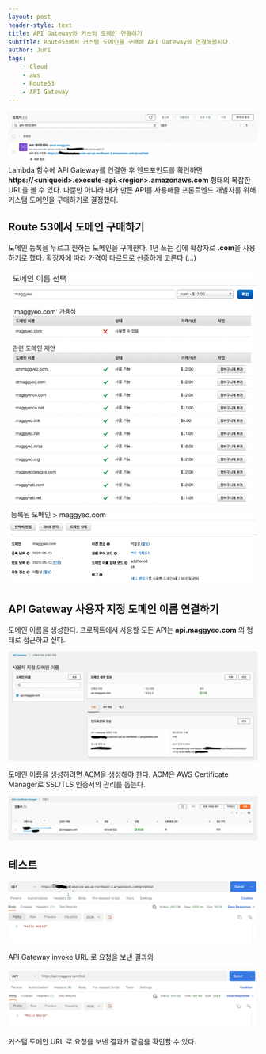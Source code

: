 ```yaml
---
layout: post
header-style: text
title: API Gateway와 커스텀 도메인 연결하기
subtitle: Route53에서 커스텀 도메인을 구매해 API Gateway와 연결해봅시다.
author: Juri
tags:
    - Cloud
    - aws
    - Route53
    - API Gateway
---
```


![](/img/in-post/apigatewayendpoint.png)
Lambda 함수에 API Gateway를 연결한 후 엔드포인트를 확인하면 **https://\<uniqueid\>.execute-api.\<region\>.amazonaws.com** 형태의 복잡한 URL을 볼 수 있다. 나뿐만 아니라 내가 만든 API를 사용해줄 프론트엔드 개발자를 위해 커스텀 도메인을 구매하기로 결정했다.

## Route 53에서 도메인 구매하기

도메인 등록을 누르고 원하는 도메인을 구매한다. 1년 쓰는 김에 확장자로 **.com**을 사용하기로 했다. 확장자에 따라 가격이 다르므로 신중하게 고른다 (...)

![](/img/in-post/domain2.png)
![](/img/in-post/maggyeodomain.png)

## API Gateway 사용자 지정 도메인 이름 연결하기

도메인 이름을 생성한다. 프로젝트에서 사용할 모든 API는 **api.maggyeo.com** 의 형태로 접근하고 싶다.

![](/img/in-post/domain3.png)

도메인 이름을 생성하려면 ACM을 생성해야 한다. ACM은 AWS Certificate Manager로 SSL/TLS 인증서의 관리를 돕는다.

![](/img/in-post/domain4.png)

## 테스트

![](/img/in-post/domain5.png)

API Gateway invoke URL 로 요청을 보낸 결과와

![](/img/in-post/domain6.png)

커스텀 도메인 URL 로 요청을 보낸 결과가 같음을 확인할 수 있다.
